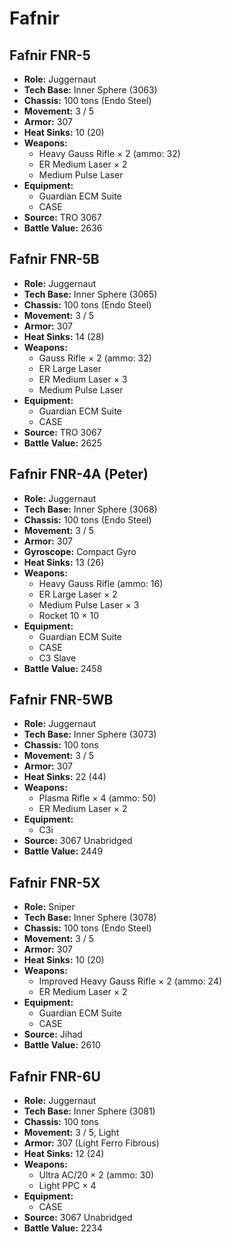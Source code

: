 # Fafnir
## Fafnir FNR-5
- **Role:** Juggernaut
- **Tech Base:** Inner Sphere (3063)
- **Chassis:** 100 tons (Endo Steel)
- **Movement:** 3 / 5
- **Armor:** 307
- **Heat Sinks:** 10 (20)
- **Weapons:**
  - Heavy Gauss Rifle × 2 (ammo: 32)
  - ER Medium Laser × 2
  - Medium Pulse Laser
- **Equipment:**
  - Guardian ECM Suite
  - CASE
- **Source:** TRO 3067
- **Battle Value:** 2636

## Fafnir FNR-5B
- **Role:** Juggernaut
- **Tech Base:** Inner Sphere (3065)
- **Chassis:** 100 tons (Endo Steel)
- **Movement:** 3 / 5
- **Armor:** 307
- **Heat Sinks:** 14 (28)
- **Weapons:**
  - Gauss Rifle × 2 (ammo: 32)
  - ER Large Laser
  - ER Medium Laser × 3
  - Medium Pulse Laser
- **Equipment:**
  - Guardian ECM Suite
  - CASE
- **Source:** TRO 3067
- **Battle Value:** 2625

## Fafnir FNR-4A (Peter)
- **Role:** Juggernaut
- **Tech Base:** Inner Sphere (3068)
- **Chassis:** 100 tons (Endo Steel)
- **Movement:** 3 / 5
- **Armor:** 307
- **Gyroscope:** Compact Gyro
- **Heat Sinks:** 13 (26)
- **Weapons:**
  - Heavy Gauss Rifle (ammo: 16)
  - ER Large Laser × 2
  - Medium Pulse Laser × 3
  - Rocket 10 × 10
- **Equipment:**
  - Guardian ECM Suite
  - CASE
  - C3 Slave
- **Battle Value:** 2458

## Fafnir FNR-5WB
- **Role:** Juggernaut
- **Tech Base:** Inner Sphere (3073)
- **Chassis:** 100 tons
- **Movement:** 3 / 5
- **Armor:** 307
- **Heat Sinks:** 22 (44)
- **Weapons:**
  - Plasma Rifle × 4 (ammo: 50)
  - ER Medium Laser × 2
- **Equipment:**
  - C3i
- **Source:** 3067 Unabridged
- **Battle Value:** 2449

## Fafnir FNR-5X
- **Role:** Sniper
- **Tech Base:** Inner Sphere (3078)
- **Chassis:** 100 tons (Endo Steel)
- **Movement:** 3 / 5
- **Armor:** 307
- **Heat Sinks:** 10 (20)
- **Weapons:**
  - Improved Heavy Gauss Rifle × 2 (ammo: 24)
  - ER Medium Laser × 2
- **Equipment:**
  - Guardian ECM Suite
  - CASE
- **Source:** Jihad
- **Battle Value:** 2610

## Fafnir FNR-6U
- **Role:** Juggernaut
- **Tech Base:** Inner Sphere (3081)
- **Chassis:** 100 tons
- **Movement:** 3 / 5, Light
- **Armor:** 307 (Light Ferro Fibrous)
- **Heat Sinks:** 12 (24)
- **Weapons:**
  - Ultra AC/20 × 2 (ammo: 30)
  - Light PPC × 4
- **Equipment:**
  - CASE
- **Source:** 3067 Unabridged
- **Battle Value:** 2234

